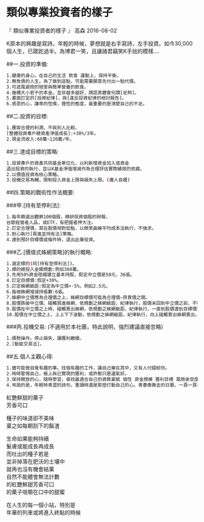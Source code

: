 # 類似專業投資者的樣子

『 類似專業投資者的樣子 』 高森 2016-08-02

K原本的興趣是寫詩。年輕的時候，夢想就是右手寫詩，左手投資。如今30,000個人生，已蹉跎過半。為博君一笑，且讓諸君竊笑K手拙的模樣….

##一.投資的準備:
```sh
1.健康的身心。在自己的生活 飲食 運動上，保持平衡。
2.無負債的人生。為了做到這點，可能需要願意先付出一點代價。
3.可遮風避雨的陋室與簡單營養的飲食。
4.幾桶大小若干的本金。並非越多越好，請認真體會何謂[足夠]。
5.書面訂定的[投資紀律]，與[違反投資紀律的檢討報告]。
6.感恩的心，謙卑的性情，理性的態度，最重要的是清楚自己的不足。
```

##二.投資的目標:

```sh
1.獲取合理的利潤，不與別人比較。
[整體投資專戶總資產淨值成長]:+30%/3年。
2.現金流收入:60萬~120萬/年。
```

##三.達成目標的策略:

```sh
1.投資專戶的資產共同基金單位化，以利新增資金加入或資金
退出投資的執行，並以K基金淨值增減作為合理評估實際績效的依據。
2.以價值投資為核心策略。
3.投機交易為輔，限制投入資金上限與損失上限。(庸人自擾)
```

##四.策略的戰術性作法概要:

###甲.[持有至停利法]:
```sh
1.每年篩選出觀察100個股，精研投資個股的財報，
谷歌經營者人品，或ETF，有把握者押大注。
2.訂定合理價，買在股價相對低點，以微笑曲線平均成本法執行，不強求。
3.耐心執行[買進並持有法]策略。
4.達到預計目標價或條件時，退出此筆投資。
```

###乙.[價值式蛛網策略]的執行概略:
```sh
1.選定標的(同[持有至停利法])。
2.標的總投入金額規劃:例如360萬。
3.先用50%資金陸續建立基本持股，假定中立價是50元，36張。
4.訂定目標價:假定+30%。
5.訂定蛛網級距:假定為中立價+-5%，例如2.5元。
6.每根蛛網增減持張數:6張。
7.蛛網中立價應為合理價之上，蛛網目標價可能為合理價~昂貴價之間。
8.股價跌破中立價，碰觸買進蛛網，依規劃之蛛網級距，紀律執行，股價未回到中立價之前，不執行賣出指令。(類似微笑曲線)概念就是股票相對高點時股票少錢多，股票相對低點時股票多錢少，有自動執行[重置法]的味ㄦ。
9.股價在中立價之上時，碰觸賣出蛛網，依規劃之蛛網級距，紀律執行，一直到股價達到目標價賣光為止。理論上可取得[持有至停利法]約50%以上的績效。
10.股價在中立價之上，上上下下波動，依規劃之蛛網級距，紀律執行，向上碰觸賣出蛛網賣出，碰觸買進蛛網買進。邏輯上，即使幾年之間未達目標價，仍有年度配息與蛛網價差利潤。有可能3年後股價又回到中立價50元與張數36張，但績效有機會比[買進並持有法]抱上又抱下好很多。
```

###丙.投機交易:
(不適用於本社團，特此說明，強烈建議直接忽略)

```sh
1.順勢操作。停止損失，讓獲利繼續。
2.[動能交易法]。
```

##五.個人主觀心得:

```sh
1.儘可能做自覺有趣的事。找個有趣的工作，讓自己樂在其中，又有人付錢給你。
2.時時警惕自己，帳上與已實現的獲利，或許都只是運氣好。
3.保持開放的心，隨時學習，尋找最適合自己的資質稟賦 個性 資金規模 獲利目標 風險承受度 的投資策略。不想只是自己第1年的投資經驗，然後重複20幾遍…
4.弔詭的是，年輕時青澀的詩句，重讀時還是那麼打動自己的心。青春像撕去的日曆，一頁一頁被捨去，真懷念當時曾經如此純真的自己。現在的自己，幾乎已完全找不到當初的樣子…
```

紅艷鮮甜的菓子<br>
芳香可口<br>

種子的味道卻不美味<br>
棄之如每朝刮下的鬍渣<br>

生命如果能夠持續<br>
髮膚或能成長再成長<br>
而吐出的種子若是<br>
並非掉落在肥沃的土壤中<br>
就再也沒有機會結菓<br>
自然不能體會無法計數<br>
的紅艷鮮甜芳香可口<br>
的菓子咀嚼在口中的甜蜜<br>

在人生的每一個小站，特別是<br>
年華的列車或將進入終點的時候<br>
